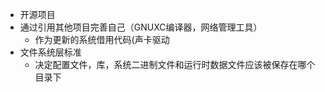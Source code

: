 - 开源项目
- 通过引用其他项目完善自己（GNUXC编译器，网络管理工具）
  - 作为更新的系统借用代码(声卡驱动
- 文件系统层标准
  - 决定配置文件，库，系统二进制文件和运行时数据文件应该被保存在哪个目录下